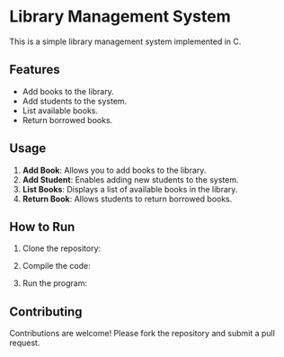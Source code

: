 # Library Management System

This is a simple library management system implemented in C.

## Features

- Add books to the library.
- Add students to the system.
- List available books.
- Return borrowed books.

## Usage

1. **Add Book**: Allows you to add books to the library.
2. **Add Student**: Enables adding new students to the system.
3. **List Books**: Displays a list of available books in the library.
4. **Return Book**: Allows students to return borrowed books.

## How to Run

1. Clone the repository:


2. Compile the code:


3. Run the program:


## Contributing

Contributions are welcome! Please fork the repository and submit a pull request.

